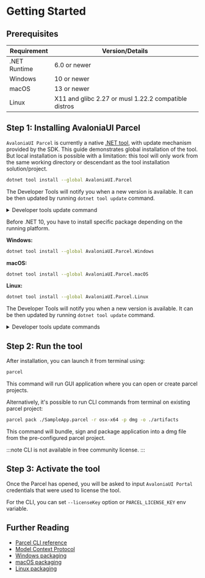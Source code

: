 # Getting Started

## Prerequisites

| Requirement | Version/Details |
|------------|-----------------|
| .NET Runtime | 6.0 or newer |
| Windows | 10 or newer |
| macOS | 13 or newer |
| Linux | X11 and glibc 2.27 or musl 1.22.2 compatible distros |

## Step 1: Installing AvaloniaUI Parcel

`AvaloniaUI Parcel` is currently a native [.NET tool](https://learn.microsoft.com/en-us/dotnet/core/tools/global-tools), with update mechanism provided by the SDK.
This guide demonstrates global installation of the tool. But local installation is possible with a limitation: this tool will only work from the same working directory or descendant as the tool installation solution/project.

<Tabs>
<TabItem value="net10" label=".NET 10+" default>

```bash
dotnet tool install --global AvaloniaUI.Parcel
```

The Developer Tools will notify you when a new version is available. It can be then updated by running `dotnet tool update` command.

<details>
<summary>Developer tools update command</summary>

```bash
dotnet tool update --global AvaloniaUI.Parcel
```

</details>


</TabItem>
<TabItem value="net6" label=".NET 8">

Before .NET 10, you have to install specific package depending on the running platform.

**Windows:**

```bash
dotnet tool install --global AvaloniaUI.Parcel.Windows
```

**macOS:**

```bash
dotnet tool install --global AvaloniaUI.Parcel.macOS
```

**Linux:**

```bash
dotnet tool install --global AvaloniaUI.Parcel.Linux
```

The Developer Tools will notify you when a new version is available. It can be then updated by running `dotnet tool update` command.

<details>
<summary>Developer tools update commands</summary>

**Windows:**

```bash
dotnet tool update --global AvaloniaUI.Parcel.Windows
```

**macOS:**

```bash
dotnet tool update --global AvaloniaUI.Parcel.macOS
```

**Linux:**

```bash
dotnet tool update --global AvaloniaUI.Parcel.Linux
```

</details>

</TabItem>
</Tabs>

## Step 2: Run the tool

After installation, you can launch it from terminal using:

```bash
parcel
```

This command will run GUI application where you can open or create parcel projects.

Alternatively, it's possible to run CLI commands from terminal on existing parcel project:

```bash
parcel pack ./SampleApp.parcel -r osx-x64 -p dmg -o ./artifacts
```

This command will bundle, sign and package application into a dmg file from the pre-configured parcel project.

:::note
CLI is not available in free community license.
:::

## Step 3: Activate the tool

Once the Parcel has opened, you will be asked to input `AvaloniaUI Portal` credentials that were used to license the tool.

For the CLI, you can set `--licenseKey` option or `PARCEL_LICENSE_KEY` env variable.

## Further Reading

- [Parcel CLI reference](cli-reference.md)
- [Model Context Protocol](mcp.md)
- [Windows packaging](./windows/index.md)
- [macOS packaging](./apple/index.md)
- [Linux packaging](./linux/index.md)

